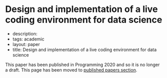 # Design and implementation of a live coding environment for data science

- description:
- tags: academic
- layout: paper
- title: Design and implementation of a live coding environment for data science

This paper has been published in Programming 2020 and so it is no longer a draft.
This page has been moved to [published papers section](../../papers/live/).
